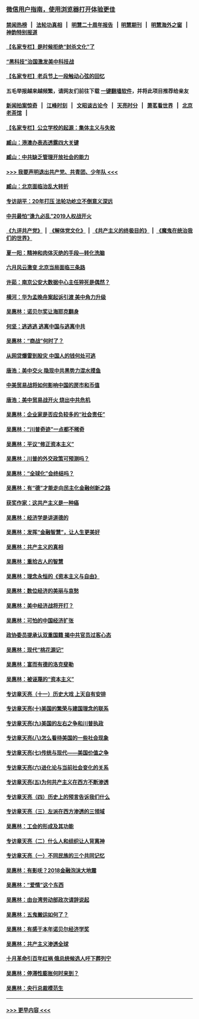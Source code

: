 ### [微信用户指南，使用浏览器打开体验更佳](https://github.com/gfw-breaker/banned-news1/blob/master/indexes/wechat-guide.md?t=0)
#### [禁闻热榜](热点新闻.md?t=0)  &nbsp;&nbsp;|&nbsp;&nbsp; [法轮功真相](https://github.com/gfw-breaker/truth/blob/master/README.md?t=0) &nbsp;&nbsp;|&nbsp;&nbsp; [明慧二十周年报告](https://github.com/gfw-breaker/mh-reports/blob/master/README.md?t=0) &nbsp;&nbsp;|&nbsp;&nbsp;[明慧期刊](https://github.com/gfw-breaker/mh-qikan) &nbsp;&nbsp;|&nbsp;&nbsp; [明慧海外之窗](https://github.com/gfw-breaker/mh-news/blob/master/README.md?t=0) &nbsp;&nbsp;|&nbsp;&nbsp; [神韵特别报道](https://github.com/gfw-breaker/mh-news/blob/master/shenyun.md?t=0)
#### [【名家专栏】是时候拒绝“封杀文化”了](../pages/nsc423/n11814093.md?t=02141222) 
#### [“黑科技”治国激发美中科技战](../pages/nsc423/n11638056.md?t=02141222) 
#### [【名家专栏】老兵节上一段触动心弦的回忆](../pages/nsc423/n11646016.md?t=02141222) 
#### 五毛举报越来越频繁，请网友们前往下载 [一键翻墙软件](https://github.com/gfw-breaker/ssr-accounts)，并将此项目推荐给亲友
#### [新闻拍案惊奇](https://github.com/gfw-breaker/banned-news1/blob/master/pages/link4.md) &nbsp;&nbsp;|&nbsp;&nbsp; [江峰时刻](https://github.com/gfw-breaker/banned-news1/blob/master/pages/link4.md) &nbsp;&nbsp;|&nbsp;&nbsp; [文昭谈古论今](https://github.com/gfw-breaker/banned-news1/blob/master/pages/link4.md) &nbsp;&nbsp;|&nbsp;&nbsp; [天亮时分](https://github.com/gfw-breaker/banned-news1/blob/master/pages/link4.md) &nbsp;&nbsp;|&nbsp;&nbsp; [萧茗看世界](https://github.com/gfw-breaker/banned-news1/blob/master/pages/link4.md) &nbsp;&nbsp;|&nbsp;&nbsp; [北京老茶馆](https://github.com/gfw-breaker/banned-news1/blob/master/pages/link4.md) &nbsp;&nbsp;|&nbsp;&nbsp; 
#### [【名家专栏】公立学校的起源：集体主义与失败](../pages/nsc423/n11601833.md?t=02141222) 
#### [臧山：港澳办表态透露四大关键](../pages/nsc423/n11421628.md?t=02141222) 
#### [臧山：中共缺乏管理开放社会的能力](../pages/nsc423/n11407457.md?t=02141222) 
#### [>>> 我要声明退出共产党、共青团、少年队 <<<](https://github.com/begood0513/goodnews/blob/master/quit/letter.md) 
#### [臧山：北京面临治乱大转折](../pages/nsc423/n11406895.md?t=02141222) 
#### [专访胡平：20年打压 法轮功屹立不倒意义深远](../pages/nsc423/n11398800.md?t=02141222) 
#### [中共最怕“逢九必乱”2019人权战开火](../pages/nsc423/n11385248.md?t=02141222) 
#### [《九评共产党》](https://github.com/begood0513/9ping.md/blob/master/README.md) &nbsp;|&nbsp; [《解体党文化》](../../../../jtdwh.md/blob/master/README.md)  &nbsp;|&nbsp; [《共产主义的终极目的》](../../../../gczydzjmd.md/blob/master/README.md) &nbsp;|&nbsp; [《魔鬼在统治我们的世界》](../../../../mgztzwmdsj.md/blob/master/README.md) 
#### [夏一阳：精神和肉体灭绝的手段—转化洗脑](../pages/nsc423/n11368250.md?t=02141222) 
#### [六月风云激变 北京当局面临三条路](../pages/nsc423/n11313668.md?t=02141222) 
#### [许茹：南京公安大数据中心主任猝死是偶然？](../pages/nsc423/n11064744.md?t=02141222) 
#### [横河：华为孟晚舟案起诉引渡 美中角力升级](../pages/nsc423/n11027230.md?t=02141222) 
#### [吴惠林：诺贝尔奖让海耶克翻身](../pages/nsc423/n10890049.md?t=02141222) 
#### [何坚：逃逃逃 逃离中国与逃离中共](../pages/nsc423/n10592891.md?t=02141222) 
#### [吴惠林：“商战”何时了？](../pages/nsc423/n10573558.md?t=02141222) 
#### [从网贷爆雷到股灾 中国人的钱何处可逃](../pages/nsc423/n10572800.md?t=02141222) 
#### [唐浩：美中交火 隐现中共黑势力混水摸鱼](../pages/nsc423/n10544040.md?t=02141222) 
#### [中美贸易战将如何影响中国的房市和币值](../pages/nsc423/n10543697.md?t=02141222) 
#### [唐浩：美中贸易战开火 烧出中共危机](../pages/nsc423/n10540126.md?t=02141222) 
#### [吴惠林：企业家是否应负较多的“社会责任”](../pages/nsc423/n10535022.md?t=02141222) 
#### [吴惠林：“川普奇迹”一点都不稀奇](../pages/nsc423/n10512808.md?t=02141222) 
#### [吴惠林：平议“修正资本主义”](../pages/nsc423/n10495724.md?t=02141222) 
#### [吴惠林：川普的外交政策可预测吗？](../pages/nsc423/n10462387.md?t=02141222) 
#### [吴惠林：“全球化”会终结吗？](../pages/nsc423/n10452838.md?t=02141222) 
#### [吴惠林：有“德”才能走向民主化金融创新之路](../pages/nsc423/n10432292.md?t=02141222) 
#### [获奖作家：这共产主义是一种癌](../pages/nsc423/n10431541.md?t=02141222) 
#### [吴惠林：经济学是讲道德的](../pages/nsc423/n10398014.md?t=02141222) 
#### [吴惠林：发挥“金融智慧”，让人生更美好](../pages/nsc423/n10375019.md?t=02141222) 
#### [吴惠林：共产主义的真相](../pages/nsc423/n10351394.md?t=02141222) 
#### [吴惠林：重拾古人的智慧](../pages/nsc423/n10337691.md?t=02141222) 
#### [吴惠林：理念永恒的《资本主义与自由》](../pages/nsc423/n10316274.md?t=02141222) 
#### [吴惠林：数位经济的美丽与哀愁](../pages/nsc423/n10292946.md?t=02141222) 
#### [吴惠林：美中经济战将开打？](../pages/nsc423/n10258825.md?t=02141222) 
#### [吴惠林：可怕的中国经济扩张](../pages/nsc423/n10219147.md?t=02141222) 
#### [政协委员提承认双重国籍 揭中共官员过客心态](../pages/nsc423/n10208809.md?t=02141222) 
#### [吴惠林：现代“桃花源记”](../pages/nsc423/n10185234.md?t=02141222) 
#### [吴惠林：富而有德的洛克斐勒](../pages/nsc423/n10142264.md?t=02141222) 
#### [吴惠林：被诬蔑的“资本主义”](../pages/nsc423/n10124816.md?t=02141222) 
#### [专访章天亮（十一）历史大戏 上天自有安排](../pages/nsc423/n10094905.md?t=02141222) 
#### [专访章天亮(十)美国的繁荣与建国理念的联系](../pages/nsc423/n10094899.md?t=02141222) 
#### [专访章天亮(九)美国的左右之争和川普执政](../pages/nsc423/n10094889.md?t=02141222) 
#### [专访章天亮(八)怎么看待美国的一些社会现象](../pages/nsc423/n10094857.md?t=02141222) 
#### [专访章天亮(七)传统与现代——美国价值之争](../pages/nsc423/n10093140.md?t=02141222) 
#### [专访章天亮(六)进化论与当前社会变化的关系](../pages/nsc423/n10092036.md?t=02141222) 
#### [专访章天亮(五)为何共产主义在西方不断渗透](../pages/nsc423/n10083620.md?t=02141222) 
#### [专访章天亮（四）历史上的预言告诉我们什么](../pages/nsc423/n10083606.md?t=02141222) 
#### [专访章天亮（三）左派在西方渗透的三领域](../pages/nsc423/n10081115.md?t=02141222) 
#### [吴惠林：工会的形成及其功能](../pages/nsc423/n10080633.md?t=02141222) 
#### [专访章天亮（二）什么人和组织让人背离神](../pages/nsc423/n10076637.md?t=02141222) 
#### [专访章天亮（一）不同民族的三个共同记忆](../pages/nsc423/n10074188.md?t=02141222) 
#### [吴惠林：有影呒？2018金融泡沫大地震](../pages/nsc423/n10040534.md?t=02141222) 
#### [吴惠林：“爱情”这个东西](../pages/nsc423/n10019423.md?t=02141222) 
#### [吴惠林：由台湾劳动部政次请辞说起](../pages/nsc423/n9979679.md?t=02141222) 
#### [吴惠林：五鬼搬运如何了？](../pages/nsc423/n9925338.md?t=02141222) 
#### [吴惠林：有感于本年诺贝尔经济学奖](../pages/nsc423/n9871883.md?t=02141222) 
#### [吴惠林：共产主义渗透全球](../pages/nsc423/n9812748.md?t=02141222) 
#### [十月革命引百年红祸 俄总统候选人吁下葬列宁](../pages/nsc423/n9810182.md?t=02141222) 
#### [吴惠林：停滞性膨胀何时来到？](../pages/nsc423/n9764136.md?t=02141222) 
#### [吴惠林：央行总裁模范生](../pages/nsc423/n9728134.md?t=02141222) 

----
#### [ >>> 更早内容 <<< ](../indexes/nsc423-earlier.md)
